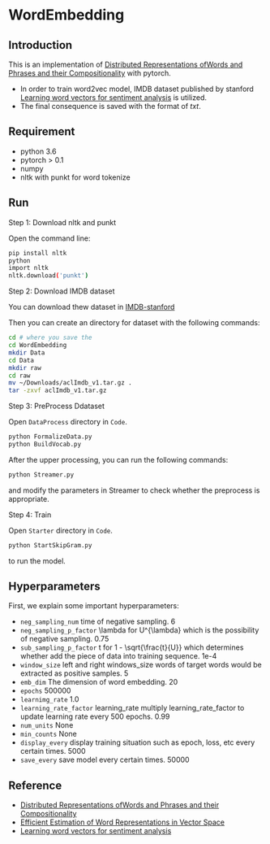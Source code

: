 # WordEmbedding
## Introduction
This is an implementation of [Distributed Representations ofWords and Phrases
and their Compositionality](http://papers.nips.cc/paper/5021-distributed-representations-of-words-andphrases) 
with pytorch.
* In order to train word2vec model, IMDB dataset published by stanford [
Learning word vectors for sentiment analysis](http://ai.stanford.edu/~amaas/papers/wvSent_acl2011.pdf) is utilized. 
* The final consequence is saved with the format of *txt*.

## Requirement
* python 3.6
* pytorch > 0.1
* numpy
* nltk with punkt for word tokenize

## Run
Step 1: Download nltk and punkt

Open the command line:

```bash
pip install nltk
python
import nltk
nltk.download('punkt')
```
Step 2: Download IMDB dataset

You can download thew dataset in [IMDB-stanford](http://ai.stanford.edu/~amaas/papers/wvSent_acl2011.pdf)

Then you can create an directory for dataset with the following commands:
```bash
cd # where you save the 
cd WordEmbedding
mkdir Data
cd Data
mkdir raw
cd raw
mv ~/Downloads/aclImdb_v1.tar.gz .
tar -zxvf aclImdb_v1.tar.gz
```

Step 3: PreProcess Ddataset

Open `DataProcess` directory in `Code`.

```bash
python FormalizeData.py
python BuildVocab.py
```
After the upper processing, you can run the following commands:
```bash
python Streamer.py
```
and modify the parameters in Streamer to check whether the preprocess is appropriate. 

Step 4: Train

Open `Starter` directory in `Code`.

```bash
python StartSkipGram.py
```
to run the model.

## Hyperparameters

First, we explain some important hyperparameters:

* `neg_sampling_num` time of negative sampling. 6 
* `neg_sampling_p_factor` \lambda for U^{\lambda} which is the possibility of negative sampling. 0.75
* `sub_sampling_p_factor` t for 1 - \sqrt{\frac{t}{U}} which determines whether add the piece of data into training sequence. 1e-4
* `window_size` left and right windows_size words of target words would be extracted as positive samples. 5  
* `emb_dim` The dimension of word embedding. 20
* `epochs` 500000
* `learnimg_rate` 1.0
* `learning_rate_factor` learning_rate multiply learning_rate_factor to update learning rate every 500 epochs. 0.99
* `num_units` None
* `min_counts` None
* `display_every` display training situation such as epoch, loss, etc every certain times. 5000
* `save_every` save model every certain times. 50000


## Reference
* [Distributed Representations ofWords and Phrases and their Compositionality](http://papers.nips.cc/paper/5021-distributed-representations-of-words-andphrases)
* [Efficient Estimation of Word Representations in Vector Space](https://arxiv.org/pdf/1301.3781.pdf)
* [Learning word vectors for sentiment analysis](http://ai.stanford.edu/~amaas/papers/wvSent_acl2011.pdf)
